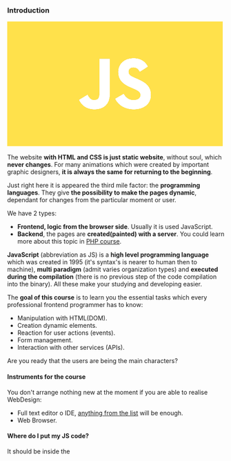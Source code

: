 ### Introduction

![javascript-curso.png](static/javascript-curso.png)

The website **with HTML and CSS is just static website**, without soul, which **never changes**.
For many animations which were created by important graphic designers, 
**it is always the same for returning to the beginning**.

Just right here it is appeared the third mile factor: the **programming languages**.
They give **the possibility to make the pages dynamic**, dependant for changes from the particular moment or user.


We have 2 types:
* **Frontend, logic from the browser side**. Usually it is used JavaScript.
* **Backend**, the pages are **created(painted) with a server**. You could learn more about this topic in [PHP course](https://programadorwebvalencia.com/cursos/php/base/). <br>

**JavaScript** (abbreviation as JS) is a **high level programming language** which was created in 1995 
(it's syntax's is nearer to human then to machine), 
**multi paradigm** (admit varies organization types) and **executed during the compilation**
(there is no previous step of the code compilation into the binary).
All these make your studying and developing easier. <br>

The **goal of this course** is to learn you the essential tasks 
which every professional frontend programmer has to know:

* Manipulation with HTML(DOM).
* Creation dynamic elements.
* Reaction for user actions (events).
* Form management.
* Interaction with other services (APIs). <br>

Are you ready that the users are being the main characters? 

#### Instruments for the course

You don't arrange nothing new at the moment if you are able to realise WebDesign: 

* Full text editor o IDE, [anything from the list](https://programadorwebvalencia.com/mejores-editores-en-dise%C3%B1o-web/) will be enough. 
* Web Browser.

#### Where do I put my JS code?

It should be inside the <script> tag, but here is the question...
Where should be tag in HTML?

#### Option 1. Naughty

Inside _head_ part - the page will not load until script is not completed:

```html
<!DOCTYPE html>
<html lang="en">
<head>
    <meta charset="UTF-8">
    <title></title>
    <script>
        // Here will be your code
    </script>
</head>
<body>
    <!-- TODO my HTML -->
</body>
</html>
```

#### Option 2: Classic

At the end of the _body_ part:

```html
<!DOCTYPE html>
<html lang="en">
<head>
    <meta charset="UTF-8">
    <title></title>
    </head>
    <body>
    
        <!-- TODO my HTML -->
    
        <script>
            // Here will be your code
        </script>
</body>
</html>
```

#### Option 3: Nice

Waiting till everything will be load to execute the script:

```html
<!DOCTYPE html>
<html lang="en">
<head>
    <meta charset="UTF-8">
    <title></title>
    <script>
    document.addEventListener('DOMContentLoaded', function () {
        // Here will be your code
    });
    </script>
</head>
<body>
    <!-- TODO my HTML -->
</body>
</html>
```

#### Option 4: Modern 

With a _[defer](https://developer.mozilla.org/en-US/docs/Web/HTML/Element/script#attr-defer)_ 👍 attribute which contains the external file.

```html
<!DOCTYPE html>
<html lang="en">
<head>
    <meta charset="UTF-8">
    <title></title>
    <script defer src="code.js"></script>
</head>
<body>
    <!-- TODO my HTML -->
</body>
</html>
```

### Comments

The comments will be ignored by the language, that's why do not put by them.
The more your code will be documented, the easier it will be modified and increased.

#### The line

It should start with _//_.

```html
// My comment

// Another comment on the another line

```

#### The block

It starts with _/*_ and ends with _*/_.

```html
/* 
My comment
on
the different
lines
*/

```
